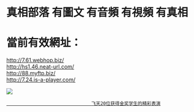 # 真相部落 有圖文 有音頻 有視頻 有真相<br>
# 當前有效網址：<br>
http://7.61.webhop.biz/<br>
http://hs1.46.neat-url.com/<br>
http://88.myftp.biz/<br>
http://7.24.is-a-player.com/<br>

<a href="http://7.24.is-a-player.com/zx/" target="_blank"><img src="http://7.24.is-a-player.com/pic/2016/11/p7829911a215010452.jpg">

                                   飞天20位获得金奖学生的精彩表演
</a>
